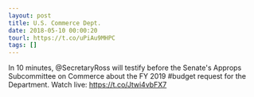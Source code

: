 ```yaml
---
layout: post
title: U.S. Commerce Dept.
date: 2018-05-10 00:00:20
tourl: https://t.co/uPiAu9MHPC
tags: []
---
```

In 10 minutes, @SecretaryRoss will testify before the Senate's Approps Subcommittee on Commerce about the FY 2019 #budget request for the Department. Watch live: https://t.co/Jtwi4vbFX7